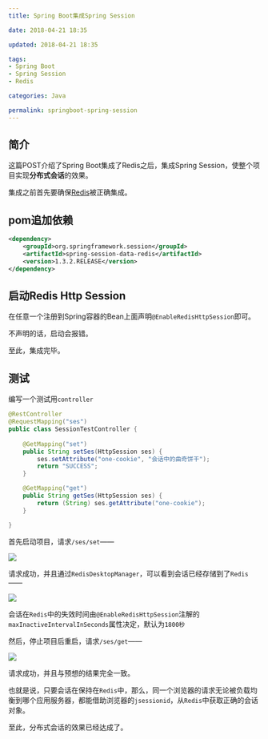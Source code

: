 ```yaml
---
title: Spring Boot集成Spring Session

date: 2018-04-21 18:35

updated: 2018-04-21 18:35

tags:
- Spring Boot
- Spring Session
- Redis

categories: Java

permalink: springboot-spring-session
---
```


## 简介

这篇POST介绍了Spring Boot集成了Redis之后，集成Spring Session，使整个项目实现**分布式会话**的效果。

集成之前首先要确保[Redis](http://spldeolin.com/posts/spring-boot-redis/)被正确集成。



## pom追加依赖

~~~xml
<dependency>
    <groupId>org.springframework.session</groupId>
    <artifactId>spring-session-data-redis</artifactId>
    <version>1.3.2.RELEASE</version>
</dependency>
~~~



## 启动Redis Http Session

在任意一个注册到Spring容器的Bean上面声明`@EnableRedisHttpSession`即可。

不声明的话，启动会报错。

至此，集成完毕。



## 测试

编写一个测试用`controller`

~~~java
@RestController
@RequestMapping("ses")
public class SessionTestController {
    
    @GetMapping("set")
    public String setSes(HttpSession ses) {
        ses.setAttribute("one-cookie", "会话中的曲奇饼干");
        return "SUCCESS";
    }

    @GetMapping("get")
    public String getSes(HttpSession ses) {
        return (String) ses.getAttribute("one-cookie");
    }

}
~~~

首先启动项目，请求`/ses/set`——

![](/images/spring-boot-spring-session-01.png)

请求成功，并且通过`RedisDesktopManager`，可以看到会话已经存储到了`Redis`——

![](/images/spring-boot-spring-session-02.png)

会话在`Redis`中的失效时间由`@EnableRedisHttpSession`注解的`maxInactiveIntervalInSeconds`属性决定，默认为`1800秒`



然后，停止项目后重启，请求`/ses/get`——

![](/images/spring-boot-spring-session-03.png)

请求成功，并且与预想的结果完全一致。



也就是说，只要会话在保持在`Redis`中，那么，同一个浏览器的请求无论被负载均衡到哪个应用服务器，都能借助浏览器的`jsessionid`，从`Redis`中获取正确的会话对象。

至此，分布式会话的效果已经达成了。
